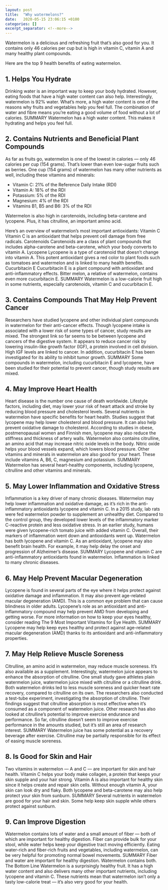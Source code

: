 ```yaml
---
layout: post
title:  "Why watermelons?"
date:   2020-05-15 23:06:15 +0100
categories: []
excerpt_separator: <!--more-->
---
```


Watermelon is a delicious and refreshing fruit that’s also good for you.
It contains only 46 calories per cup but is high in vitamin C, vitamin A and many healthy plant compounds.

Here are the top 9 health benefits of eating watermelon.

## 1. Helps You Hydrate
Drinking water is an important way to keep your body hydrated. However, eating foods that have a high water content can also help. Interestingly, watermelon is 92% water. What’s more, a high water content is one of the reasons why fruits and vegetables help you feel full. The combination of water and fibre means you’re eating a good volume of food without a lot of calories.
SUMMARY
Watermelon has a high water content. This makes it hydrating and helps you feel full.

## 2. Contains Nutrients and Beneficial Plant Compounds
As far as fruits go, watermelon is one of the lowest in calories — only 46 calories per cup (154 grams). That’s lower than even low-sugar fruits such as berries. One cup (154 grams) of watermelon has many other nutrients as well, including these vitamins and minerals:
- Vitamin C: 21% of the Reference Daily Intake (RDI)
- Vitamin A: 18% of the RDI
- Potassium: 5% of the RDI
- Magnesium: 4% of the RDI
- Vitamins B1, B5 and B6: 3% of the RDI

Watermelon is also high in carotenoids, including beta-carotene and lycopene. Plus, it has citrulline, an important amino acid.

Here’s an overview of watermelon’s most important antioxidants:
Vitamin C
Vitamin C is an antioxidant that helps prevent cell damage from free radicals.
Carotenoids
Carotenoids are a class of plant compounds that includes alpha-carotene and beta-carotene, which your body converts to vitamin A.
Lycopene
Lycopene is a type of carotenoid that doesn’t change into vitamin A. This potent antioxidant gives a red color to plant foods such as tomatoes and watermelon and is linked to many health benefits.
Cucurbitacin E
Cucurbitacin E is a plant compound with antioxidant and anti-inflammatory effects. Bitter melon, a relative of watermelon, contains even more cucurbitacin E.
SUMMARY
Watermelon is a low-calorie fruit high in some nutrients, especially carotenoids, vitamin C and cucurbitacin E.

## 3. Contains Compounds That May Help Prevent Cancer
Researchers have studied lycopene and other individual plant compounds in watermelon for their anti-cancer effects.
Though lycopene intake is associated with a lower risk of some types of cancer, study results are mixed. The strongest link so far seems to be between lycopene and cancers of the digestive system. It appears to reduce cancer risk by lowering insulin-like growth factor (IGF), a protein involved in cell division. High IGF levels are linked to cancer. In addition, cucurbitacin E has been investigated for its ability to inhibit tumor growth.
SUMMARY
Some compounds in watermelon, including cucurbitacin E and lycopene, have been studied for their potential to prevent cancer, though study results are mixed.
<!--more-->
## 4. May Improve Heart Health
Heart disease is the number one cause of death worldwide.
Lifestyle factors, including diet, may lower your risk of heart attack and stroke by reducing blood pressure and cholesterol levels.
Several nutrients in watermelon have specific benefits for heart health.
Studies suggest that lycopene may help lower cholesterol and blood pressure. It can also help prevent oxidative damage to cholesterol.
According to studies in obese, postmenopausal women and Finnish men, lycopene may also reduce the stiffness and thickness of artery walls.
Watermelon also contains citrulline, an amino acid that may increase nitric oxide levels in the body. Nitric oxide helps your blood vessels expand, which lowers blood pressure.
Other vitamins and minerals in watermelon are also good for your heart. These include vitamins A, B6, C, magnesium and potassium.
SUMMARY
Watermelon has several heart-healthy components, including lycopene, citrulline and other vitamins and minerals.

## 5. May Lower Inflammation and Oxidative Stress
Inflammation is a key driver of many chronic diseases.
Watermelon may help lower inflammation and oxidative damage, as it’s rich in the anti-inflammatory antioxidants lycopene and vitamin C.
In a 2015 study, lab rats were fed watermelon powder to supplement an unhealthy diet. Compared to the control group, they developed lower levels of the inflammatory marker C-reactive protein and less oxidative stress.
In an earlier study, humans were given lycopene-rich tomato juice with added vitamin C. Overall, their markers of inflammation went down and antioxidants went up. Watermelon has both lycopene and vitamin C.
As an antioxidant, lycopene may also benefit brain health. For example, it may help delay the onset and progression of Alzheimer’s disease.
SUMMARY
Lycopene and vitamin C are anti-inflammatory antioxidants found in watermelon. Inflammation is linked to many chronic diseases.

## 6. May Help Prevent Macular Degeneration
Lycopene is found in several parts of the eye where it helps protect against oxidative damage and inflammation.
It may also prevent age-related macular degeneration (AMD). This is a common eye problem that can cause blindness in older adults.
Lycopene’s role as an antioxidant and anti-inflammatory compound may help prevent AMD from developing and getting worse.
For more information on how to keep your eyes healthy, consider reading The 9 Most Important Vitamins for Eye Health.
SUMMARY
Lycopene may help keep eyes healthy and protect against age-related macular degeneration (AMD) thanks to its antioxidant and anti-inflammatory properties.

## 7. May Help Relieve Muscle Soreness
Citrulline, an amino acid in watermelon, may reduce muscle soreness. It’s also available as a supplement.
Interestingly, watermelon juice appears to enhance the absorption of citrulline.
One small study gave athletes plain watermelon juice, watermelon juice mixed with citrulline or a citrulline drink. Both watermelon drinks led to less muscle soreness and quicker heart rate recovery, compared to citrulline on its own.
The researchers also conducted a test-tube experiment, investigating the absorption of citrulline. Their findings suggest that citrulline absorption is most effective when it’s consumed as a component of watermelon juice.
Other research has also looked at citrulline’s potential to improve exercise endurance and performance.
So far, citrulline doesn’t seem to improve exercise performance in the amounts studied, but it’s still an area of research interest.
SUMMARY
Watermelon juice has some potential as a recovery beverage after exercise. Citrulline may be partially responsible for its effect of easing muscle soreness.

## 8. Is Good for Skin and Hair
Two vitamins in watermelon — A and C — are important for skin and hair health.
Vitamin C helps your body make collagen, a protein that keeps your skin supple and your hair strong.
Vitamin A is also important for healthy skin since it helps create and repair skin cells. Without enough vitamin A, your skin can look dry and flaky.
Both lycopene and beta-carotene may also help protect your skin from sunburn.
SUMMARY
Several nutrients in watermelon are good for your hair and skin. Some help keep skin supple while others protect against sunburn.

## 9. Can Improve Digestion
Watermelon contains lots of water and a small amount of fiber — both of which are important for healthy digestion.
Fiber can provide bulk for your stool, while water helps keep your digestive tract moving efficiently.
Eating water-rich and fiber-rich fruits and vegetables, including watermelon, can be very helpful for promoting normal bowel movements.
SUMMARY
Fiber and water are important for healthy digestion. Watermelon contains both.
The Bottom Line
Watermelon is a surprisingly healthy fruit. It has a high water content and also delivers many other important nutrients, including lycopene and vitamin C.
These nutrients mean that watermelon isn’t only a tasty low-calorie treat — it’s also very good for your health.